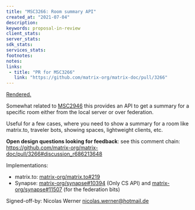 ```yaml
---
title: "MSC3266: Room summary API"
created_at: "2021-07-04"
description:
keywords: proposal-in-review
client_stats:
server_stats:
sdk_stats:
services_stats:
footnotes:
notes:
links:
 - title: "PR for MSC3266"
   link: "https://github.com/matrix-org/matrix-doc/pull/3266"
---
```

[Rendered.](https://github.com/deepbluev7/matrix-doc/blob/room-summaries/proposals/3266-room-summary.md)

Somewhat related to [MSC2946](https://github.com/matrix-org/matrix-doc/pull/2946) this provides an API to get a summary for a specific room either from the local server or over federation.

Useful for a few cases, where you need to show a summary for a room like matrix.to, traveler bots, showing spaces, lightweight clients, etc.

**Open design questions looking for feedback**: see this comment chain: https://github.com/matrix-org/matrix-doc/pull/3266#discussion_r686213648

Implementations:
- matrix.to: [matrix-org/matrix.to#219](https://github.com/matrix-org/matrix.to/pull/219)
- Synapse: [matrix-org/synapse#10394](https://github.com/matrix-org/synapse/pull/10394) (Only CS API) and [matrix-org/synapse#11507](https://github.com/matrix-org/synapse/pull/11507) (for the federation bits)

Signed-off-by: Nicolas Werner <nicolas.werner@hotmail.de>
